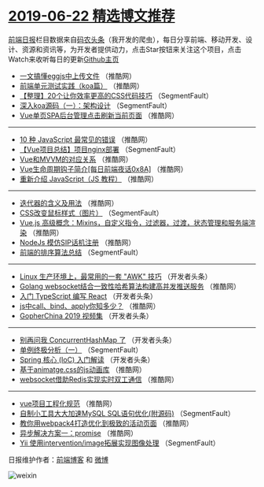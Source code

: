 # [2019-06-22 精选博文推荐](http://hao.caibaojian.com/date/2019/06/22)

[前端日报](http://caibaojian.com/c/news)栏目数据来自[码农头条](http://hao.caibaojian.com/)（我开发的爬虫），每日分享前端、移动开发、设计、资源和资讯等，为开发者提供动力，点击Star按钮来关注这个项目，点击Watch来收听每日的更新[Github主页](https://github.com/kujian/frontendDaily)
* [一文搞懂eggjs中上传文件](http://hao.caibaojian.com/116062.html) （推酷网）
* [前端单元测试实践（koa篇）](http://hao.caibaojian.com/116084.html) （推酷网）
* [【整理】20个让你效率更高的CSS代码技巧](http://hao.caibaojian.com/116003.html) （SegmentFault）
* [深入koa源码（一）：架构设计](http://hao.caibaojian.com/116006.html) （SegmentFault）
* [Vue单页SPA后台管理点击刷新当前页面](http://hao.caibaojian.com/116053.html) （推酷网）

***
* [10 种 JavaScript 最常见的错误](http://hao.caibaojian.com/116078.html) （推酷网）
* [【Vue项目总结】项目nginx部署](http://hao.caibaojian.com/116010.html) （SegmentFault）
* [Vue和MVVM的对应关系](http://hao.caibaojian.com/116081.html) （推酷网）
* [Vue生命周期钩子简介[每日前端夜话0x8A]](http://hao.caibaojian.com/116046.html) （推酷网）
* [重新介绍 JavaScript（JS 教程）](http://hao.caibaojian.com/116047.html) （推酷网）

***
* [迭代器的含义及用法](http://hao.caibaojian.com/116083.html) （推酷网）
* [CSS改变鼠标样式（图片）](http://hao.caibaojian.com/116013.html) （SegmentFault）
* [Vue.js 高级概念：Mixins，自定义指令，过滤器，过渡，状态管理和服务端渲染](http://hao.caibaojian.com/116071.html) （推酷网）
* [NodeJs 模仿SIP话机注册](http://hao.caibaojian.com/116092.html) （推酷网）
* [前端的排序算法总结](http://hao.caibaojian.com/116015.html) （SegmentFault）

***
* [Linux 生产环境上，最常用的一套 &quot;AWK&quot; 技巧](http://hao.caibaojian.com/116016.html) （开发者头条）
* [Golang websocket结合一致性哈希算法构建高并发推送服务](http://hao.caibaojian.com/116074.html) （推酷网）
* [入门 TypeScript 编写 React](http://hao.caibaojian.com/116034.html) （开发者头条）
* [js中call、bind、apply你知多少？](http://hao.caibaojian.com/116052.html) （推酷网）
* [GopherChina 2019 视频集](http://hao.caibaojian.com/116017.html) （开发者头条）

***
* [别再问我 ConcurrentHashMap 了](http://hao.caibaojian.com/116040.html) （开发者头条）
* [单例终极分析（一）](http://hao.caibaojian.com/116009.html) （SegmentFault）
* [Spring 核心 (IoC) 入门解读](http://hao.caibaojian.com/116020.html) （开发者头条）
* [基于animatge.css的js动画库](http://hao.caibaojian.com/116080.html) （推酷网）
* [websocket借助Redis实现实时双工通信](http://hao.caibaojian.com/116044.html) （推酷网）

***
* [vue项目工程化规范](http://hao.caibaojian.com/116063.html) （推酷网）
* [自制小工具大大加速MySQL SQL语句优化(附源码)](http://hao.caibaojian.com/116011.html) （SegmentFault）
* [教你用webpack4打造优化到极致的活动页面](http://hao.caibaojian.com/116065.html) （推酷网）
* [异步解决方案一：promise](http://hao.caibaojian.com/116082.html) （推酷网）
* [Yii 使用intervention/image拓展实现图像处理](http://hao.caibaojian.com/116012.html) （SegmentFault）

日报维护作者：[前端博客](http://caibaojian.com/) 和 [微博](http://caibaojian.com/go/weibo)

![weixin](https://user-images.githubusercontent.com/3055447/38468989-651132ac-3b80-11e8-8e6b-15122322a9d7.png)